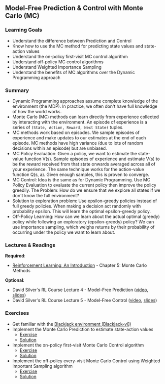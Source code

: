 ## Model-Free Prediction & Control with Monte Carlo (MC)


### Learning Goals

- Understand the difference between Prediction and Control
- Know how to use the MC method for predicting state values and state-action values
- Understand the on-policy first-visit MC control algorithm
- Understand off-policy MC control algorithms
- Understand Weighted Importance Sampling
- Understand the benefits of MC algorithms over the Dynamic Programming approach


### Summary

- Dynamic Programming approaches assume complete knowledge of the environment (the MDP). In practice, we often don't have full knowledge of how the world works.
- Monte Carlo (MC) methods can learn directly from experience collected by interacting with the environment. An episode of experience is a series of `(State, Action, Reward, Next State)` tuples.
- MC methods work based on episodes. We sample episodes of experience and make updates to our estimates at the end of each episode. MC methods have high variance (due to lots of random decisions within an episode) but are unbiased.
- MC Policy Evaluation: Given a policy, we want to estimate the state-value function V(s). Sample episodes of experience and estimate V(s) to be the reward received from that state onwards averaged across all of your experience. The same technique works for the action-value function Q(s, a). Given enough samples, this is proven to converge.
- MC Control: Idea is the same as for Dynamic Programming. Use MC Policy Evaluation to evaluate the current policy then improve the policy greedily. The Problem: How do we ensure that we explore all states if we don't know the full environment?
- Solution to exploration problem: Use epsilon-greedy policies instead of full greedy policies. When making a decision act randomly with probability epsilon. This will learn the optimal epsilon-greedy policy.
- Off-Policy Learning: How can we learn about the actual optimal (greedy) policy while following an exploratory (epsilon-greedy) policy? We can use importance sampling, which weighs returns by their probability of occurring under the policy we want to learn about.


### Lectures & Readings

**Required:**

- [Reinforcement Learning: An Introduction](http://incompleteideas.net/book/RLbook2018.pdf) - Chapter 5: Monte Carlo Methods


**Optional:**

- David Silver's RL Course Lecture 4 - Model-Free Prediction ([video](https://www.youtube.com/watch?v=PnHCvfgC_ZA), [slides](https://www.davidsilver.uk/wp-content/uploads/2020/03/MC-TD.pdf))
- David Silver's RL Course Lecture 5 - Model-Free Control ([video](https://www.youtube.com/watch?v=0g4j2k_Ggc4), [slides](https://www.davidsilver.uk/wp-content/uploads/2020/03/control.pdf))


### Exercises

- Get familiar with the [Blackjack environment (Blackjack-v0)](Blackjack%20Playground.ipynb)
- Implement the Monte Carlo Prediction to estimate state-action values
  - [Exercise](MC%20Prediction.ipynb)
  - [Solution](MC%20Prediction%20Solution.ipynb)
- Implement the on-policy first-visit Monte Carlo Control algorithm
  - [Exercise](MC%20Control%20with%20Epsilon-Greedy%20Policies.ipynb)
  - [Solution](MC%20Control%20with%20Epsilon-Greedy%20Policies%20Solution.ipynb)
- Implement the off-policy every-visit Monte Carlo Control using Weighted Important Sampling algorithm
  - [Exercise](Off-Policy%20MC%20Control%20with%20Weighted%20Importance%20Sampling.ipynb)
  - [Solution](Off-Policy%20MC%20Control%20with%20Weighted%20Importance%20Sampling%20Solution.ipynb)
